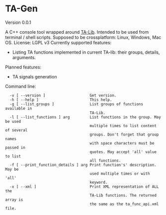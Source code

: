 # TA-Gen

Version 0.0.1

A C++ console tool wrapped around [TA-Lib](http://ta-lib.org). Intended to be used from terminal / shell scripts.
Supposed to be crossplatform: Linux, Windows, Mac OS. License: LGPL v3
Currently supported features:
* Listing TA functions implemented in current TA-lib: their groups, details, arguments.

Planned features:   
* TA signals generation

Command line:

```
  -v [ --version ]                    Get version.   
  -h [ --help ]                       This help.   
  -g [ --list_groups ]                List groups of functions available in    
                                      TA-Lib.   
  -l [ --list_functions ] arg         List functions in the group. May be used 
                                      multiple times to list content of several
                                      groups. Don't forget that group names 
                                      with space characters must be passed in 
                                      quotes. May accept 'all' value to list 
                                      all functions.
  -f [ --print_function_details ] arg Print function's' description. May be 
                                      used multiple times or with 'all' 
                                      keyword.
  -x [ --xml ]                        Print XML representation of ALL the 
                                      TA-Lib functions. The returned array is 
                                      the same as the ta_func_api.xml file.
```
